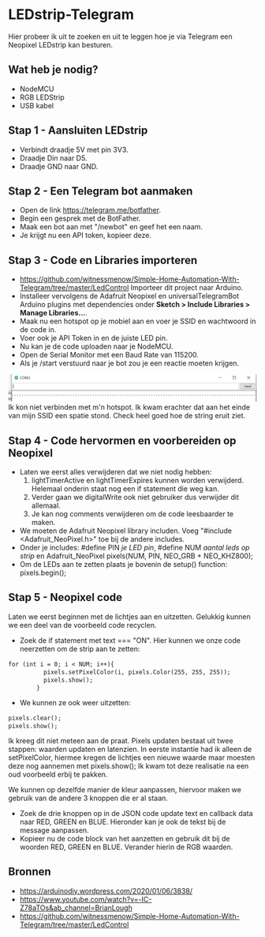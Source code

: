 # LEDstrip-Telegram
Hier probeer ik uit te zoeken en uit te leggen hoe je via Telegram een Neopixel LEDstrip kan besturen.

## Wat heb je nodig?
* NodeMCU
* RGB LEDStrip
* USB kabel

## Stap 1 - Aansluiten LEDstrip
- Verbindt draadje 5V met pin 3V3.
- Draadje Din naar D5.
- Draadje GND naar GND.

## Stap 2 - Een Telegram bot aanmaken
- Open de link https://telegram.me/botfather.
- Begin een gesprek met de BotFather.
- Maak een bot aan met "/newbot" en geef het een naam.
- Je krijgt nu een API token, kopieer deze.

## Stap 3 - Code en Libraries importeren
- https://github.com/witnessmenow/Simple-Home-Automation-With-Telegram/tree/master/LedControl Importeer dit project naar Arduino.
- Installeer vervolgens de Adafruit Neopixel en universalTelegramBot Arduino plugins met dependencies onder **Sketch > Include Libraries > Manage Libraries...**.
- Maak nu een hotspot op je mobiel aan en voer je SSID en wachtwoord in de code in.
- Voer ook je API Token in en de juiste LED pin.
- Nu kan je de code uploaden naar je NodeMCU.
- Open de Serial Monitor met een Baud Rate van 115200.
- Als je /start verstuurd naar je bot zou je een reactie moeten krijgen.

![](searching.jpg)
Ik kon niet verbinden met m'n hotspot. Ik kwam erachter dat aan het einde van mijn SSID een spatie stond. Check heel goed hoe de string eruit ziet.

## Stap 4 - Code hervormen en voorbereiden op Neopixel
- Laten we eerst alles verwijderen dat we niet nodig hebben:
  1. lightTimerActive en lightTimerExpires kunnen worden verwijderd. Helemaal onderin staat nog een if statement die weg kan.
  2. Verder gaan we digitalWrite ook niet gebruiker dus verwijder dit allemaal.
  3. Je kan nog comments verwijderen om de code leesbaarder te maken.
- We moeten de Adafruit Neopixel library includen. Voeg "#include <Adafruit_NeoPixel.h>" toe bij de andere includes.
- Onder je includes: #define PIN *je LED pin*, #define NUM *aantal leds op strip* en Adafruit_NeoPixel pixels(NUM, PIN, NEO_GRB + NEO_KHZ800);
- Om de LEDs aan te zetten plaats je bovenin de setup() function: pixels.begin();

## Stap 5 - Neopixel code
Laten we eerst beginnen met de lichtjes aan en uitzetten. Gelukkig kunnen we een deel van de voorbeeld code recyclen.
- Zoek de if statement met text === "ON". Hier kunnen we onze code neerzetten om de strip aan te zetten:
```
for (int i = 0; i < NUM; i++){
          pixels.setPixelColor(i, pixels.Color(255, 255, 255));
          pixels.show();
        }
```
- We kunnen ze ook weer uitzetten:
```
pixels.clear();
pixels.show();
```
Ik kreeg dit niet meteen aan de praat. Pixels updaten bestaat uit twee stappen: waarden updaten en latenzien. In eerste instantie had ik alleen de setPixelColor, hiermee kregen de lichtjes een nieuwe waarde maar moesten deze nog aannemen met pixels.show(); Ik kwam tot deze realisatie na een oud voorbeeld erbij te pakken.

We kunnen op dezelfde manier de kleur aanpassen, hiervoor maken we gebruik van de andere 3 knoppen die er al staan.
- Zoek de drie knoppen op in de JSON code update text en callback data naar RED, GREEN en BLUE. Hieronder kan je ook de tekst bij de message aanpassen.
- Kopieer nu de code block van het aanzetten en gebruik dit bij de woorden RED, GREEN en BLUE. Verander hierin de RGB waarden.

## Bronnen
- https://arduinodiy.wordpress.com/2020/01/06/3838/
- https://www.youtube.com/watch?v=-IC-Z78aTOs&ab_channel=BrianLough
- https://github.com/witnessmenow/Simple-Home-Automation-With-Telegram/tree/master/LedControl
